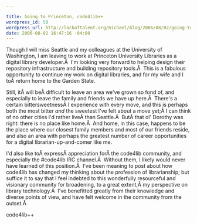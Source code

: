 ```yaml
--- 

title: Going to Princeton, code4lib++
wordpress_id: 50
wordpress_url: http://lackoftalent.org/michael/blog/2006/08/02/going-to-princeton-code4lib/
date: 2006-08-02 16:47:16 -04:00
---
```

Though I will miss Seattle and my colleagues at the University of Washington, I am leaving to work at Princeton University Libraries as a digital library developer.Â  I'm looking very forward to helping design their repository infrastructure and building repository tools.Â  This is a fabulous opportunity to continue my work on digital libraries, and for my wife and I toÂ return home to the Garden State.

Still, itÂ will beÂ difficult to leave an area we've grown so fond of, and especially to leave the family and friends we have up here.Â  There's a certain bittersweetnessÂ I experience with every move, and this is perhaps both the most bitter <em>and</em> the sweetest I've felt about a move yet;Â I can think of no other cities I'd rather liveÂ than Seattle.Â  ButÂ that ol' Dorothy was right: there is no place like home.Â  And home, in this case, happens to be the place where our closest family members and most of our friends reside, and also an area with perhaps the greatest number of career opportunities for a digital librarian-up-and-comer like me.

I'd also like toÂ expressÂ appreciation forÂ the code4lib community, and especially the #code4lib IRC channel.Â  Without them, I likely would never have learned of this position.Â  I've been meaning to post about how code4lib has changed my thinking about the profession of librarianship; but suffice it to say that I feel indebted to this wonderfully resourceful and visionary community for broadening, to a great extent,Â my perspective on library technology.Â  I've benefitted greatly from their knowledge and diverse points of view, and have felt welcome in the community from the outset.Â 

code4lib++
